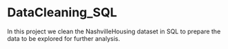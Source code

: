 # DataCleaning_SQL
In this project we clean the NashvilleHousing dataset in SQL to prepare the data to be explored for further analysis.
